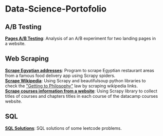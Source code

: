 # Data-Science-Portofolio
## A/B Testing
**[Pages A/B Testing](https://github.com/nadamakram/statistical-experiments/tree/main/AB_Testing)**: Analysis of an A/B experiment for two landing pages in a website.  
## Web Scraping
**[Scrape Egyptian addresses](https://github.com/nadamakram/restaurant-areas)**: Program to scrape Egyptian restaurant areas from a famous food delivery app using Scrapy spiders.
<br>
**[Scrape Wikipedia](https://github.com/nadamakram/getting-to-philosophy)**: Using Scrapy and beautifulsoup python libraries to check the ["Getting to Philosophy"](https://en.wikipedia.org/wiki/Wikipedia:Getting_to_Philosophy) law by scraping wikipedia links.
<br>
**[Scrape courses information from a website](https://github.com/nadamakram/courses-web-scraping)**: Using Scrapy library to collect titles of courses and chapters titles in each course of the datacamp courses website.
## SQL
**[SQL Solutions](https://github.com/nadamakram/Data-Science-Portofolio/tree/main/SQL)**: SQL solutions of some leetcode problems.

